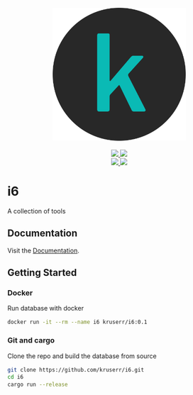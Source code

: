 <p align="center">
  <a href="https://github.com/kruserr/i6" target="_blank">
    <img width="300" src="https://raw.githubusercontent.com/kruserr/i6/main/assets/logo/logo.svg">
  </a>
  <br/>
  <br/>
  <a href="https://github.com/kruserr/i6/releases" target="_blank">
    <img src="https://img.shields.io/github/v/release/kruserr/i6?sort=semver&logo=GitHub&logoColor=white">
  </a>
  <a href="https://crates.io/crates/i6" target="_blank">
    <img src="https://img.shields.io/crates/v/i6?logo=Rust&logoColor=white"/> 
  </a>
  <br/>
  <a href="https://hub.docker.com/r/kruserr/i6" target="_blank">
    <img src="https://img.shields.io/docker/v/kruserr/i6?sort=semver&logo=docker&logoColor=white"/> 
  </a>
  <a href="https://codecov.io/gh/kruserr/i6" target="_blank"> 
    <img src="https://img.shields.io/codecov/c/gh/kruserr/i6?logo=Codecov&logoColor=white"/> 
  </a>
</p>

# i6
A collection of tools

## Documentation
Visit the [Documentation](https://docs.rs/i6).

## Getting Started
### Docker
Run database with docker
```bash
docker run -it --rm --name i6 kruserr/i6:0.1
```

### Git and cargo
Clone the repo and build the database from source
```bash
git clone https://github.com/kruserr/i6.git
cd i6
cargo run --release
```
